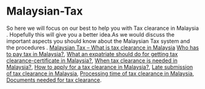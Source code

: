 # Malaysian-Tax
So here we will focus on our best to help you with Tax clearance in Malaysia . Hopefully this will give you a better idea.As we would discuss the important aspects you should know about the Malaysian Tax system and the procedures .
[Malaysian Tax – What is tax clearance in Malaysia](https://maccablo.com/malaysian-tax-system-detailed/)
[Who has to pay tax in Malaysia?](https://maccablo.com/malaysian-tax-system-detailed/),
[What an expatriate should do for getting tax clearance-certificate in Malaysia?](https://maccablo.com/malaysian-tax-system-detailed/),
[When tax clearance is needed in Malaysia?](https://maccablo.com/malaysian-tax-system-detailed/),
[How to apply for a tax clearance in Malaysia?](https://maccablo.com/malaysian-tax-system-detailed/),
[Late submission of tax clearance in Malaysia](https://maccablo.com/malaysian-tax-system-detailed/),
[Processing time of tax clearance in Malaysia](https://maccablo.com/malaysian-tax-system-detailed/),
[Documents needed for tax clearance](https://maccablo.com/malaysian-tax-system-detailed/).
